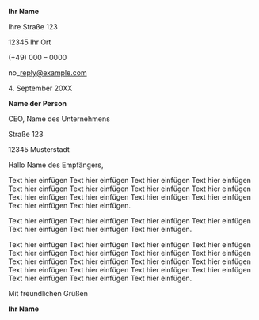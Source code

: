 **Ihr Name**

Ihre Straße 123

12345 Ihr Ort

(+49) 000 – 0000

no\_reply@example.com

4\. September 20XX

**Name der Person**

CEO, Name des Unternehmens

Straße 123

12345 Musterstadt

Hallo Name des Empfängers,

Text hier einfügen Text hier einfügen Text hier einfügen Text hier einfügen Text hier einfügen Text hier einfügen Text hier einfügen Text hier einfügen Text hier einfügen Text hier einfügen Text hier einfügen Text hier einfügen Text hier einfügen Text hier einfügen.

Text hier einfügen Text hier einfügen Text hier einfügen Text hier einfügen Text hier einfügen Text hier einfügen Text hier einfügen.

Text hier einfügen Text hier einfügen Text hier einfügen Text hier einfügen Text hier einfügen Text hier einfügen Text hier einfügen Text hier einfügen Text hier einfügen Text hier einfügen Text hier einfügen Text hier einfügen Text hier einfügen Text hier einfügen Text hier einfügen Text hier einfügen Text hier einfügen Text hier einfügen Text hier einfügen.

Mit freundlichen Grüßen

**Ihr Name**